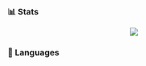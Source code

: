 ### 📊 Stats
<p align="center"><a href="https://github.com/anuraghazra/github-readme-stats">
  <img align="center" src="https://github-readme-stats.vercel.app/api?username=KimDog-Studios&show_icons=true&theme=tokyonight" />
</a></p>

### 🧰 Languages
<p align="center><a href="https://github-readme-stats.vercel.app/api/top-langs/?username=KimDog-Studios&layout=donut)](https://github.com/anuraghazra/github-readme-stats">
</p></a>

